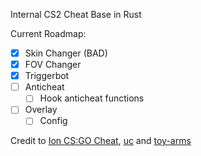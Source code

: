 Internal CS2 Cheat Base in Rust

Current Roadmap:
- [x] Skin Changer (BAD)
- [x] FOV Changer
- [x] Triggerbot
- [ ] Anticheat
    - [ ] Hook anticheat functions
- [ ] Overlay
    - [ ] Config

Credit to [Ion CS:GO Cheat](https://github.com/zorftw/Ion), [uc](https://www.unknowncheats.me/forum/rust-language-/620533-cs2-internal-rust-cheat-base.html) and [toy-arms](https://github.com/pseuxide/toy-arms)
